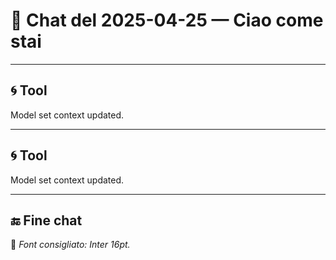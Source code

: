 # 📅 Chat del 2025-04-25 — Ciao come stai

---

## 🌀 **Tool**

Model set context updated.

---

## 🌀 **Tool**

Model set context updated.

---

## 🔚 Fine chat

📌 *Font consigliato: Inter 16pt.*
